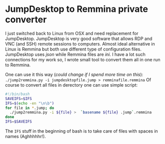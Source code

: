 # JumpDesktop to Remmina private converter

I just switched back to Linux from OSX and need replacement 
for JumpDesktop. JumpDesktop is very good software that allows
RDP and VNC (and SSH) remote sessions to computers.
Almost ideal alternative in Linux is Remmina but both use
different type of configuration files.
JumpDesktop uses *json* while Remmina files are *ini*.
I have a lot such connections for my work so, I wrote small 
tool to convert them all in one run to Remmina.

One can use it this way (*could change if I spend more time 
on this*):
`./jump2remmina.py -i jumpdesktopfile.jump > remminafile.remmina`
Of course to convert all files in derectory one can use simple script:
```bash
#!/bin/bash
SAVEIFS=$IFS
IFS=$(echo -en "\n\b")
for file in *.jump; do
  ./jump2remmina.py -i ${file} >  `basename ${file} .jump`.remmina
done
IFS=$SAVEIFS
```
The `IFS` stuff in the beginning of bash is to take care of files 
with spaces in names (Aghhhhhr!).
